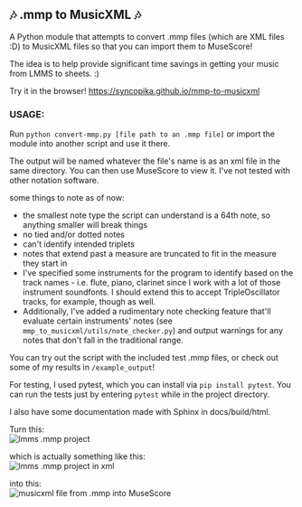 ## 🎶 .mmp to MusicXML 🎶    
A Python module that attempts to convert .mmp files (which are XML files :D) to MusicXML files so that you can import them to MuseScore!    
    
The idea is to help provide significant time savings in getting your music from LMMS to sheets. :)    
    
Try it in the browser! https://syncopika.github.io/mmp-to-musicxml    
    
### USAGE:    
Run `python convert-mmp.py [file path to an .mmp file]` or import the module into another script and use it there.    
    
The output will be named whatever the file's name is as an xml file in the same directory. You can then use MuseScore to view it. I've not tested with other notation software.    
    
some things to note as of now:    
- the smallest note type the script can understand is a 64th note, so anything smaller will break things 
- no tied and/or dotted notes
- can't identify intended triplets
- notes that extend past a measure are truncated to fit in the measure they start in
- I've specified some instruments for the program to identify based on the track names - i.e. flute, piano, clarinet since I work with a lot of those instrument soundfonts. I should extend this to accept TripleOscillator tracks, for example, though as well.    
- Additionally, I've added a rudimentary note checking feature that'll evaluate certain instruments' notes (see `mmp_to_musicxml/utils/note_checker.py`) and output warnings for any notes that don't fall in the traditional range.    
    
You can try out the script with the included test .mmp files, or check out some of my results in `/example_output`!    
    
For testing, I used pytest, which you can install via `pip install pytest`. You can run the tests just by entering `pytest` while in the project directory.    
    
I also have some documentation made with Sphinx in docs/build/html.    
    
Turn this:    
![lmms .mmp project](images/lmms.png)    
    
which is actually something like this:    
![lmms .mmp project in xml](images/mmp.png)    
    
into this:    
![musicxml file from .mmp into MuseScore](images/musescore.png)    

